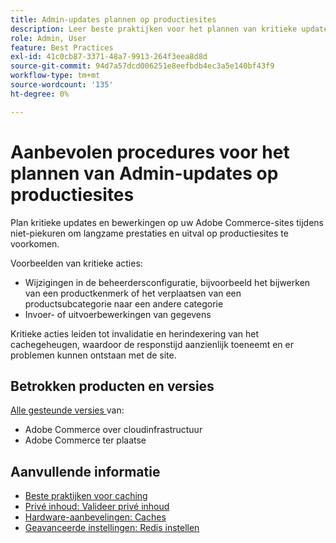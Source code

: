 ```yaml
---
title: Admin-updates plannen op productiesites
description: Leer beste praktijken voor het plannen van kritieke updates aan Adobe Commerce om langzame prestaties en stroomonderbrekingen te verhinderen.
role: Admin, User
feature: Best Practices
exl-id: 41c0cb87-3371-48a7-9913-264f3eea8d8d
source-git-commit: 94d7a57dcd006251e8eefbdb4ec3a5e140bf43f9
workflow-type: tm+mt
source-wordcount: '135'
ht-degree: 0%

---
```


# Aanbevolen procedures voor het plannen van Admin-updates op productiesites

Plan kritieke updates en bewerkingen op uw Adobe Commerce-sites tijdens niet-piekuren om langzame prestaties en uitval op productiesites te voorkomen.

Voorbeelden van kritieke acties:

- Wijzigingen in de beheerdersconfiguratie, bijvoorbeeld het bijwerken van een productkenmerk of het verplaatsen van een productsubcategorie naar een andere categorie
- Invoer- of uitvoerbewerkingen van gegevens

Kritieke acties leiden tot invalidatie en herindexering van het cachegeheugen, waardoor de responstijd aanzienlijk toeneemt en er problemen kunnen ontstaan met de site.

## Betrokken producten en versies

[ Alle gesteunde versies ](../../../release/versions.md) van:

- Adobe Commerce over cloudinfrastructuur
- Adobe Commerce ter plaatse

## Aanvullende informatie

- [ Beste praktijken voor caching ](https://docs.magento.com/user-guide/system/cache-management.html#best-practices-for-caching)
- [ Privé inhoud: Valideer privé inhoud ](https://developer.adobe.com/commerce/php/development/cache/page/private-content/#invalidate-private-content)
- [Hardware-aanbevelingen: Caches](../../../performance/hardware.md#caches)
- [Geavanceerde instellingen: Redis instellen](../../../performance/advanced-setup.md#set-up-redis)
